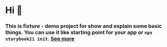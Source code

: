 # Hi 👋
### This is fixture - demo project for show and explain some basic things. You can use it like starting point for your app or `npx storybook21 init`. [See more](https://storybook21.vercel.app/quick-start)
